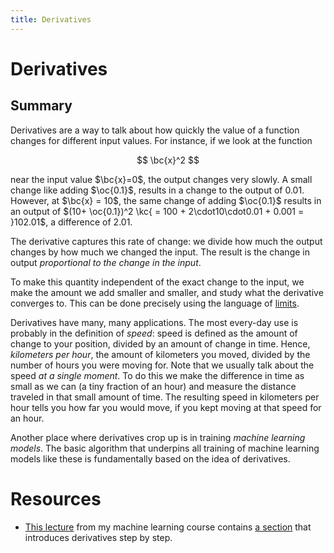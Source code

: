```yaml
---
title: Derivatives
---
```


# Derivatives

## Summary

Derivatives are a way to talk about how quickly the value of a function changes for different input values. For instance, if we look at the function

$$
\bc{x}^2
$$

near the input value $\bc{x}=0$, the output changes very slowly. A small change like adding $\oc{0.1}$, results in a change to the output of $0.01$. However, at $\bc{x} = 10$, the same change of adding $\oc{0.1}$ results in an output of $(10+ \oc{0.1})^2 \kc{ = 100 + 2\cdot10\cdot0.01 + 0.001 = }102.01$, a difference of 2.01. 

The derivative captures this rate of change: we divide how much the output changes by  <span class="oc">how much we changed the input</span>. The result is the change in output _proportional to the change in the input_.

To make this quantity independent of the exact change to the input, we make the amount we add smaller and smaller, and study what the derivative converges to. This can be done precisely using the language of [limits](/limits).

Derivatives have many, many applications. The most every-day use is probably in the definition of _speed_: speed is defined as the amount of change to your position, divided by an amount of change in time. Hence, _kilometers per hour_, the amount of kilometers you moved, divided by the number of hours you were moving for. Note that we usually talk about the speed _at a single moment_. To do this we make the difference in time as small as we can (a tiny fraction of an hour) and measure the distance traveled in that small amount of time. The resulting speed in kilometers per hour tells you how far you would move, if you kept moving at that speed for an hour.

Another place where derivatives crop up is in training _machine learning models_. The basic algorithm that underpins all training of machine learning models like these is fundamentally based on the idea of derivatives.

# Resources

* [This lecture](https://mlvu.github.io/preliminaries/) from my machine learning course contains [a section](https://mlvu.github.io/preliminaries/#slide-058) that introduces derivatives step by step.